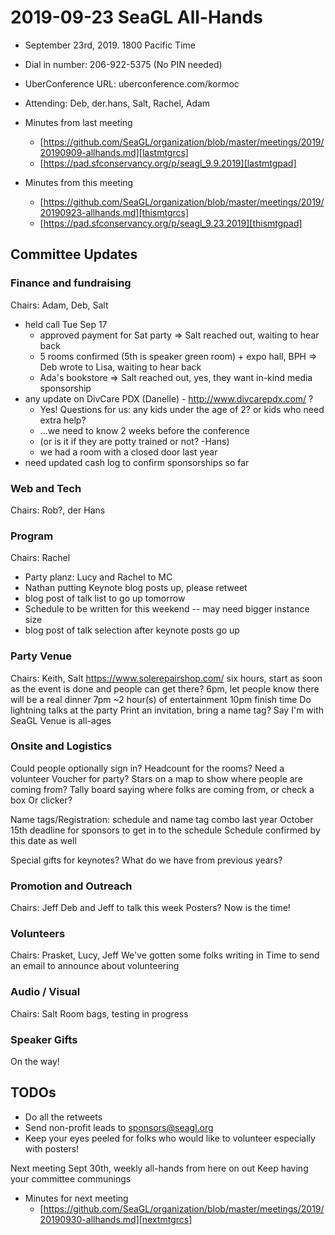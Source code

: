 # 2019-09-23 SeaGL All-Hands

[lastmtgrcs]: https://github.com/SeaGL/organization/blob/master/meetings/2019/20190909-allhands.md "long-term storage in revision control"
[lastmtgpad]: https://pad.sfconservancy.org/p/seagl_9.9.2019 "ephemeral collaborative real-time work-product"

[thismtgrcs]: https://github.com/SeaGL/organization/blob/master/meetings/2019/20190923-allhands.md "long-term storage in revision control"
[thismtgpad]: https://pad.sfconservancy.org/p/seagl_9.23.2019 "ephemeral collaborative real-time work-product"
  
* September 23rd, 2019. 1800 Pacific Time
* Dial in number: 206-922-5375 (No PIN needed)
* UberConference URL: uberconference.com/kormoc
* Attending: Deb, der.hans, Salt, Rachel, Adam

* Minutes from last meeting
  * [https://github.com/SeaGL/organization/blob/master/meetings/2019/20190909-allhands.md][lastmtgrcs]
  * [https://pad.sfconservancy.org/p/seagl_9.9.2019][lastmtgpad]

* Minutes from this meeting
  * [https://github.com/SeaGL/organization/blob/master/meetings/2019/20190923-allhands.md][thismtgrcs]
  * [https://pad.sfconservancy.org/p/seagl_9.23.2019][thismtgpad]


## Committee Updates

### Finance and fundraising

Chairs: Adam, Deb, Salt

* held call Tue Sep 17
    * approved payment for Sat party => Salt reached out, waiting to hear back
    * 5 rooms confirmed (5th is speaker green room) + expo hall, BPH => Deb wrote to Lisa, waiting to hear back
    * Ada's bookstore => Salt reached out, yes, they want in-kind media sponsorship
* any update on DivCare PDX (Danelle) - http://www.divcarepdx.com/ ?
    * Yes! Questions for us: any kids under the age of 2? or kids who need extra help?
    * ...we need to know 2 weeks before the conference
    * (or is it if they are potty trained or not? -Hans)
    * we had a room with a closed door last year
* need updated cash log to confirm sponsorships so far

### Web and Tech

Chairs: Rob?, der Hans

### Program

Chairs: Rachel
 - Party planz: Lucy and Rachel to MC
 - Nathan putting Keynote blog posts up, please retweet
 - blog post of talk list to go up tomorrow
 - Schedule to be written for this weekend
  -- may need bigger instance size
 - blog post of talk selection after keynote posts go up
 

### Party Venue

Chairs: Keith, Salt
https://www.solerepairshop.com/
six hours, start as soon as the event is done and people can get there?
6pm, let people know there will be a real dinner
7pm ~2 hour(s) of entertainment
10pm finish time
Do lightning talks at the party 
Print an invitation, bring a name tag?
Say I'm with SeaGL
Venue is all-ages


### Onsite and Logistics
Could people optionally sign in?
Headcount for the rooms? Need a volunteer
Voucher for party?
Stars on a map to show where people are coming from?
Tally board saying where folks are coming from, or check a box
Or clicker?

Name tags/Registration: schedule and name tag combo last year
October 15th deadline for sponsors to get in to the schedule 
Schedule confirmed by this date as well

Special gifts for keynotes? What do we have from previous years?


### Promotion and Outreach

Chairs: Jeff
Deb and Jeff to talk this week 
Posters? Now is the time! 

### Volunteers

Chairs: Prasket, Lucy, Jeff
We've gotten some folks writing in
Time to send an email to announce about volunteering

### Audio / Visual

Chairs: Salt
Room bags, testing in progress

### Speaker Gifts
On the way! 


## TODOs ##
* Do all the retweets
* Send non-profit leads to sponsors@seagl.org
* Keep your eyes peeled for folks who would like to volunteer especially with posters!

Next meeting Sept 30th, weekly all-hands from here on out 
Keep having your committee communings

[nextmtgrcs]: https://github.com/SeaGL/organization/blob/master/meetings/2019/20190930-allhands.md "long-term storage in revision control"

* Minutes for next meeting
  * [https://github.com/SeaGL/organization/blob/master/meetings/2019/20190930-allhands.md][nextmtgrcs]
